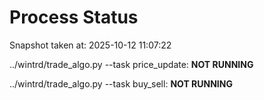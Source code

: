 # Process Status

Snapshot taken at: 2025-10-12 11:07:22

../wintrd/trade_algo.py --task price_update: **NOT RUNNING**

../wintrd/trade_algo.py --task buy_sell: **NOT RUNNING**

